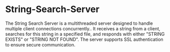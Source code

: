 # String-Search-Server
The String Search Server is a multithreaded server designed to handle multiple client connections concurrently.. It receives a string from a client, searches for this string in a specified file, and responds with either "STRING EXISTS" or "STRING NOT FOUND". The server supports SSL authentication to ensure secure communication.
